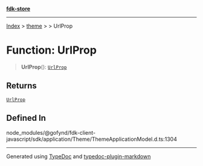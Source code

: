 [**fdk-store**](../../../README.md)
***

[Index](../../../API.md) > [theme](../../README.md) > [<internal>](../README.md) > UrlProp

# Function: UrlProp

> **UrlProp**(): [`UrlProp`](../type-aliases/type-alias.UrlProp.md)

## Returns

[`UrlProp`](../type-aliases/type-alias.UrlProp.md)

## Defined In

node\_modules/@gofynd/fdk-client-javascript/sdk/application/Theme/ThemeApplicationModel.d.ts:1304

***
Generated using [TypeDoc](https://typedoc.org/) and [typedoc-plugin-markdown](https://www.npmjs.com/package/typedoc-plugin-markdown)
